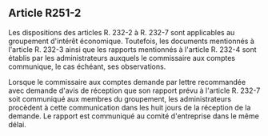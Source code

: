 Article R251-2
----
Les dispositions des articles R. 232-2 à R. 232-7 sont applicables au groupement
d'intérêt économique. Toutefois, les documents mentionnés à l'article R. 232-3
ainsi que les rapports mentionnés à l'article R. 232-4 sont établis par les
administrateurs auxquels le commissaire aux comptes communique, le cas échéant,
ses observations.

Lorsque le commissaire aux comptes demande par lettre recommandée avec demande
d'avis de réception que son rapport prévu à l'article R. 232-7 soit communiqué
aux membres du groupement, les administrateurs procèdent à cette communication
dans les huit jours de la réception de la demande. Le rapport est communiqué au
comité d'entreprise dans le même délai.
